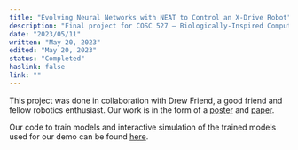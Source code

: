 ```yaml
---
title: "Evolving Neural Networks with NEAT to Control an X-Drive Robot"
description: "Final project for COSC 527 – Biologically-Inspired Computation: a novel application of genetic algorithms to robotics"
date: "2023/05/11"
written: "May 20, 2023"
edited: "May 20, 2023"
status: "Completed"
haslink: false
link: ""
---
```


This project was done in collaboration with Drew Friend, a good friend and fellow robotics enthusiast. Our work is in the form of a [poster](/Bio-Inspired_Comp_Final_Poster.pdf) and [paper](/COSC_527____Final_Project.pdf).

Our code to train models and interactive simulation of the trained models used for our demo can be found [here](https://github.com/s4mpl/Bio-Inspired_Final_Project).
